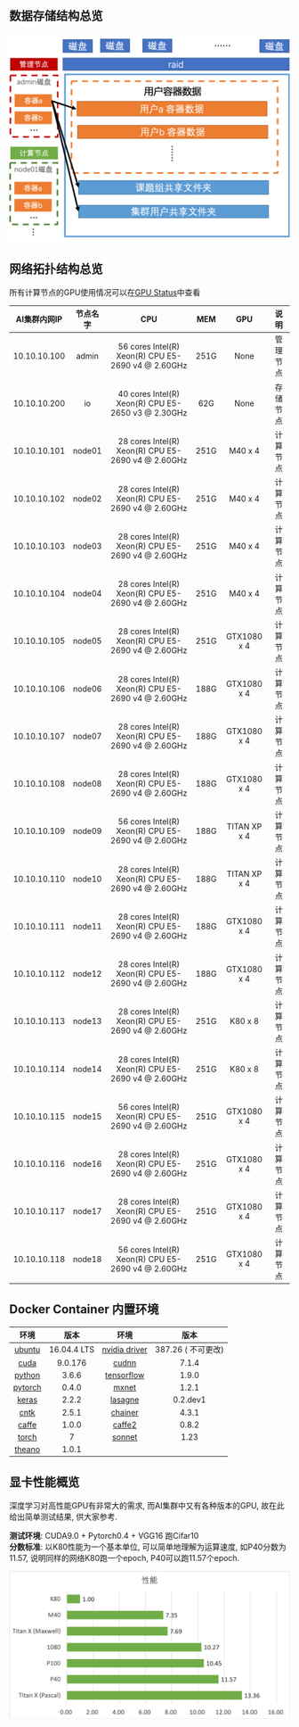 
## 数据存储结构总览
![](img/data.png)

## 网络拓扑结构总览
所有计算节点的GPU使用情况可以在[GPU Status](http://10.19.124.11:8899/gpu)中查看

| AI集群内网IP | 节点名字 | CPU | MEM |         GPU         |         说明         |
| :----------: | :------: | :-----------------:  | :-----------------:  | :-----------------:  | :-----------------:  |
| 10.10.10.100 |  admin   | 56 cores  Intel(R) Xeon(R) CPU E5-2690 v4 @ 2.60GHz |  251G  |      None      |       管理节点    |
| 10.10.10.200 |    io    |    40 cores  Intel(R) Xeon(R) CPU E5-2650 v3 @ 2.30GHz    |    62G    |       None       |       存储节点    |
| 10.10.10.101 |  node01  |  28 cores  Intel(R) Xeon(R) CPU E5-2690 v4 @ 2.60GHz  |  251G  |   M40 x 4    |  计算节点 |
| 10.10.10.102 |  node02  |  28 cores  Intel(R) Xeon(R) CPU E5-2690 v4 @ 2.60GHz  |  251G  |   M40 x 4    |  计算节点 |
| 10.10.10.103 |  node03  |  28 cores  Intel(R) Xeon(R) CPU E5-2690 v4 @ 2.60GHz  |  251G  |   M40 x 4    |  计算节点 |
| 10.10.10.104 |  node04  |  28 cores  Intel(R) Xeon(R) CPU E5-2690 v4 @ 2.60GHz  |  251G  |   M40 x 4    |  计算节点 |
| 10.10.10.105 |  node05  |  28 cores Intel(R) Xeon(R) CPU E5-2690 v4 @ 2.60GHz   |  251G  | GTX1080 x 4  | 计算节点 |
| 10.10.10.106 |  node06  |  28 cores  Intel(R) Xeon(R) CPU E5-2690 v4 @ 2.60GHz  |  188G  | GTX1080 x 4  | 计算节点 |
| 10.10.10.107 |  node07  |  28 cores  Intel(R) Xeon(R) CPU E5-2690 v4 @ 2.60GHz  |  188G  | GTX1080 x 4  | 计算节点 |
| 10.10.10.108 |  node08  |  28 cores  Intel(R) Xeon(R) CPU E5-2690 v4 @ 2.60GHz  | 188G | GTX1080 x 4  | 计算节点 |
| 10.10.10.109 |  node09  |  56  cores Intel(R) Xeon(R) CPU E5-2690 v4 @ 2.60GHz  |  188G  | TITAN XP x 4 | 计算节点 |
| 10.10.10.110 |  node10  |  28 cores  Intel(R) Xeon(R) CPU E5-2690 v4 @ 2.60GHz  |  188G  | TITAN XP x 4 | 计算节点 |
| 10.10.10.111 |  node11  |  28 cores  Intel(R) Xeon(R) CPU E5-2690 v4 @ 2.60GHz  |  188G  | GTX1080 x 4  | 计算节点 |
| 10.10.10.112 |  node12  |  28 cores  Intel(R) Xeon(R) CPU E5-2690 v4 @ 2.60GHz  |  188G  | GTX1080 x 4  | 计算节点 |
| 10.10.10.113 |  node13  |  28 cores  Intel(R) Xeon(R) CPU E5-2690 v4 @ 2.60GHz  |  251G  |   K80 x 8    |  计算节点 |
| 10.10.10.114 |  node14  |  28 cores  Intel(R) Xeon(R) CPU E5-2690 v4 @ 2.60GHz  |  251G  |   K80 x 8    |  计算节点 |
| 10.10.10.115 |  node15  |  56  cores Intel(R) Xeon(R) CPU E5-2690 v4 @ 2.60GHz  |  251G  | GTX1080 x 4  | 计算节点 |
| 10.10.10.116 |  node16  |  28 cores  Intel(R) Xeon(R) CPU E5-2690 v4 @ 2.60GHz  |  251G  | GTX1080 x 4  | 计算节点 |
| 10.10.10.117 |  node17  |  28 cores  Intel(R) Xeon(R) CPU E5-2690 v4 @ 2.60GHz  |  251G  | GTX1080 x 4  | 计算节点 |
| 10.10.10.118 |  node18  |  56  cores Intel(R) Xeon(R) CPU E5-2690 v4 @ 2.60GHz  |  251G  | GTX1080 x 4  | 计算节点 |

## Docker Container 内置环境
| 环境     | 版本        | 环境      | 版本      |
| :----------------: | :-----------: | :---------------: | :----------: |
| [ubuntu](https://www.ubuntu.com/)                 | 16.04.4 LTS | [nvidia driver](https://www.nvidia.com/object/unix.html) | 387.26 ( 不可更改) |
| [cuda](https://developer.nvidia.com/cuda-zone)    | 9.0.176     | [cudnn](https://developer.nvidia.com/cudnn)                 | 7.1.4              |
| [python](https://www.python.org/)                 | 3.6.6       | [tensorflow](http://www.tensorflow.org/)                    | 1.9.0              |
| [pytorch](http://pytorch.org/)                    | 0.4.0       | [mxnet](http://mxnet.incubator.apache.org/)                 | 1.2.1              |
| [keras](https://keras.io/)                        | 2.2.2       | [lasagne](http://lasagne.readthedocs.io/)                   | 0.2.dev1           |
| [cntk](http://cntk.ai/)                           | 2.5.1       | [chainer](https://chainer.org/)                             | 4.3.1              |
| [caffe](http://caffe.berkeleyvision.org/)         | 1.0.0       | [caffe2](https://caffe2.ai/)                                | 0.8.2              |
| [torch](http://torch.ch/)                         | 7           | [sonnet](https://github.com/deepmind/sonnet)                | 1.23               |
| [theano](http://deeplearning.net/software/theano) | 1.0.1       |                                                             |                    |







## 显卡性能概览
深度学习对高性能GPU有非常大的需求, 而AI集群中又有各种版本的GPU, 故在此给出简单测试结果, 供大家参考.

**测试环境**: CUDA9.0 + Pytorch0.4 + VGG16 跑Cifar10  
**分数标准**: 以K80性能为一个基本单位, 可以简单地理解为运算速度, 如P40分数为11.57, 说明同样的网络K80跑一个epoch, P40可以跑11.57个epoch.

![](img/gpu_test.png)